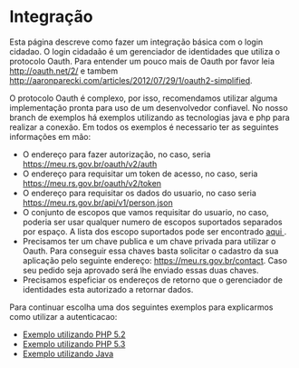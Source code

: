 # Integração
Esta página descreve como fazer um integração básica com o login cidadao.
O login cidadaão é um gerenciador de identidades que utiliza o protocolo Oauth.
Para entender um pouco mais de Oauth por favor leia http://oauth.net/2/ e tambem http://aaronparecki.com/articles/2012/07/29/1/oauth2-simplified.

O protocolo Oauth é complexo, por isso, recomendamos utilizar alguma implementação pronta para uso de um desenvolvedor confiavel.
No nosso branch de exemplos há exemplos utilizando as tecnologias java e php para realizar a conexão.
Em todos os exemplos é necessario ter as seguintes informações em mão:

* O endereço para fazer autorização, no caso, seria https://meu.rs.gov.br/oauth/v2/auth
* O endereço para requisitar um token de acesso, no caso, seria https://meu.rs.gov.br/oauth/v2/token
* O endereço para requisitar os dados do usuario, no caso seria https://meu.rs.gov.br/api/v1/person.json
* O conjunto de escopos que vamos requisitar do usuario, no caso, poderia ser usar qualquer numero de escopos suportados separados por espaço. A lista dos escopo suportados pode ser encontrado [ aqui ](scopes.md).
* Precisamos ter um chave publica e um chave privada para utilizar o Oauth. Para conseguir essa chaves basta solicitar o cadastro da sua aplicação pelo seguinte endereço: https://meu.rs.gov.br/contact. Caso seu pedido seja aprovado será lhe enviado essas duas chaves.
* Precisamos espeficiar os endereços de retorno que o gerenciador de identidades esta autorizado a retornar dados.
   
Para continuar escolha uma dos seguintes exemplos para explicarmos como utilizar a autenticacao:

* [ Exemplo utilizando PHP 5.2 ](examplephp5_2.md)
* [ Exemplo utilizando PHP 5.3 ](examplephp5_3.md)
* [ Exemplo utilizando Java ](examplejava5_3.md) 